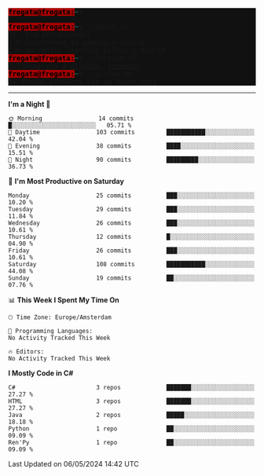 <div style="background-color: #111; font-family: monospace;"> 
<span style="color:#000; background-color:#A80000;"><b>fregata@fregata:</b></span><span style="color: #0C8773;">~</span>$ 
 
<span style="color:#000; background-color:#A80000;"><b>fregata@fregata:</b></span><span style="color: #0C8773;">~</span><span>$ ./about.sh <br/>
Hi, I’m @fregatvogel<br/>
I’m interested in gaming + coding<br/>
I’m currently learning python 🐍 and c#</span><br/>
<span style="color:#000; background-color:#A80000;"><b>fregata@fregata:</b></span><span style="color: #0C8773;">~</span><span>$ ./contact.sh <br/>
dojimanoryuu @ [discord](https://discord.com "please let me know that you found me on github"), [linkedin](https://www.linkedin.com/in/sonprakiki/)</span></br>
<span style="color:#000; background-color:#A80000;"><b>fregata@fregata:</b></span><span style="color: #0C8773;">~</span><span>$ ./github.sh <br/>
my school projects can be found [here](https://github.com/0974201)</span></div>

<!---
thunderedge/thunderedge is a ✨ special ✨ repository because its `README.md` (this file) appears on your GitHub profile.
You can click the Preview link to take a look at your changes.
--->
----
<!--START_SECTION:waka-->
**I'm a Night 🦉** 

```text
🌞 Morning                14 commits          █░░░░░░░░░░░░░░░░░░░░░░░░   05.71 % 
🌆 Daytime                103 commits         ███████████░░░░░░░░░░░░░░   42.04 % 
🌃 Evening                38 commits          ████░░░░░░░░░░░░░░░░░░░░░   15.51 % 
🌙 Night                  90 commits          █████████░░░░░░░░░░░░░░░░   36.73 % 
```
📅 **I'm Most Productive on Saturday** 

```text
Monday                   25 commits          ███░░░░░░░░░░░░░░░░░░░░░░   10.20 % 
Tuesday                  29 commits          ███░░░░░░░░░░░░░░░░░░░░░░   11.84 % 
Wednesday                26 commits          ███░░░░░░░░░░░░░░░░░░░░░░   10.61 % 
Thursday                 12 commits          █░░░░░░░░░░░░░░░░░░░░░░░░   04.90 % 
Friday                   26 commits          ███░░░░░░░░░░░░░░░░░░░░░░   10.61 % 
Saturday                 108 commits         ███████████░░░░░░░░░░░░░░   44.08 % 
Sunday                   19 commits          ██░░░░░░░░░░░░░░░░░░░░░░░   07.76 % 
```


📊 **This Week I Spent My Time On** 

```text
🕑︎ Time Zone: Europe/Amsterdam

💬 Programming Languages: 
No Activity Tracked This Week

🔥 Editors: 
No Activity Tracked This Week
```

**I Mostly Code in C#** 

```text
C#                       3 repos             ███████░░░░░░░░░░░░░░░░░░   27.27 % 
HTML                     3 repos             ███████░░░░░░░░░░░░░░░░░░   27.27 % 
Java                     2 repos             █████░░░░░░░░░░░░░░░░░░░░   18.18 % 
Python                   1 repo              ██░░░░░░░░░░░░░░░░░░░░░░░   09.09 % 
Ren'Py                   1 repo              ██░░░░░░░░░░░░░░░░░░░░░░░   09.09 % 
```




 Last Updated on 06/05/2024 14:42 UTC
<!--END_SECTION:waka-->
